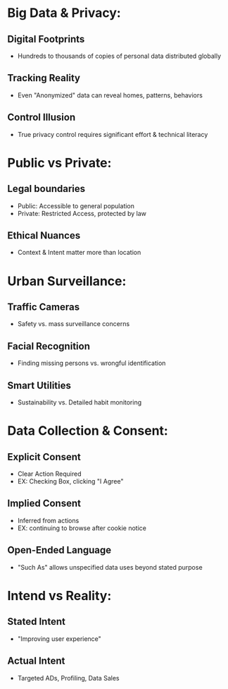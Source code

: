 # Big Data & Privacy:
  ## Digital Footprints
  - Hundreds to thousands of copies of personal data distributed globally
  ## Tracking Reality 
  - Even "Anonymized" data can reveal homes, patterns, behaviors
  ## Control Illusion
  - True privacy control requires significant effort & technical literacy
# Public vs Private:
  ## Legal boundaries
  - Public: Accessible to general population
  - Private: Restricted Access, protected by law
  ## Ethical Nuances
  - Context & Intent matter more than location
# Urban Surveillance:
## Traffic Cameras
- Safety vs. mass surveillance concerns
## Facial Recognition
- Finding missing persons vs. wrongful identification
## Smart Utilities
- Sustainability vs. Detailed habit monitoring
# Data Collection & Consent: 
## Explicit Consent 
- Clear Action Required
- EX: Checking Box, clicking "I Agree"
## Implied Consent
- Inferred from actions
- EX: continuing to browse after cookie notice
## Open-Ended Language
- "Such As" allows unspecified data uses beyond stated purpose
# Intend vs Reality:
## Stated Intent
- "Improving user experience"
## Actual Intent
- Targeted ADs, Profiling, Data Sales
